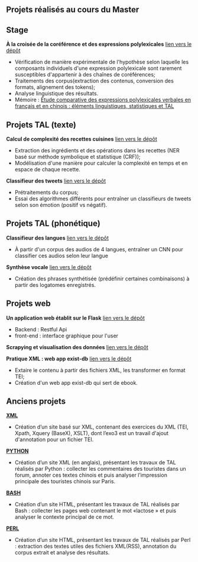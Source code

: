 ## Projets réalisés au cours du Master

## Stage
**À la croisée de la coréférence et des expressions polylexicales** [lien vers le dépôt](https://github.com/anaelle-p/MWE_coref)

- Vérification de manière expérimentale de l'hypothèse selon laquelle les composants individuels d'une expression polylexicale sont rarement susceptibles d'appartenir à des chaînes de coréférences;
- Traitements des corpus(extraction des contenus, conversion des formats, alignement des tokens);
- Analyse linguistique des résultats.
- Mémoire : [Étude comparative des expressions polylexicales verbales en français et en chinois : éléments linguistiques, statistiques et TAL](https://github.com/JyLIU-emma/ProjetsIntro/blob/main/memoire/memoire_JianyingLIU.pdf)

## Projets TAL (texte)

**Calcul de complexité des recettes cuisines** [lien vers le dépôt](https://github.com/JyLIU-emma/Complexit-_recettes)

- Extraction des ingrédients et des opérations dans les recettes (NER basé sur méthode symbolique et statistique (CRF));
- Modélisation d'une manière pour calculer la complexité en temps et en espace de chaque recette.

**Classifieur des tweets** [lien vers le dépôt](https://github.com/JyLIU-emma/projet-python-classifieur)

- Prétraitements du corpus;
- Essai des algorithmes différents pour entraîner un classifieurs de tweets selon son émotion (positif vs négatif).


## Projets TAL (phonétique)

**Classifieur des langues** [lien vers le dépôt](https://github.com/JyLIU-emma/ProjetsIntro/tree/main/CNN)

- À partir d'un corpus des audios de 4 langues, entraîner un CNN pour classifier ces audios selon leur langue

**Synthèse vocale** [lien vers le dépôt](https://github.com/JyLIU-emma/ProjetsIntro/tree/main/synthese_parole)

- Création des phrases synthétisée (prédéfinir certaines combinaisons) à partir des logatomes enregistrés.

## Projets web

**Un application web établit sur le Flask** [lien vers le dépôt](https://github.com/JyLIU-emma/Projet_flask_RESTful_API_final)

- Backend : Restful Api
- front-end : interface graphique pour l'user

**Scrapying et visualisation des données** [lien vers le dépôt](https://github.com/JyLIU-emma/streamlit_Techweb)

**Pratique XML : web app exist-db** [lien vers le dépôt](https://github.com/JyLIU-emma/projet-documents-structures)

- Extaire le contenu à partir des fichiers XML, les transformer en format TEI;
- Création d'un web app exist-db qui sert de ebook.


## Anciens projets

**[XML](http://www.tal.univ-paris3.fr/plurital/travaux-2019-2020/ppe-s2/22/index.xml)**

- Création d’un site basé sur XML, contenant des exercices du XML (TEI, Xpath, Xquery (BaseX), XSLT), dont l’exo3 est un travail d'ajout d'annotation pour un fichier TEI.

**[PYTHON](http://www.tal.univ-paris3.fr/plurital/travaux-2019-2020/Groupe_chinois_Jianying_Mei_Yimei/pagePrincipal.xml)**

- Création d’un site XML (en anglais), présentant les travaux de TAL réalisés par Python : collecter les commentaires des touristes dans un forum, annoter ces textes chinois et puis analyser l’impression principale des touristes chinois sur Paris.

**[BASH](http://www.tal.univ-paris3.fr/plurital/travaux-2019-2020/ppe-s1/15/)**
- Création d’un site HTML, présentant les travaux de TAL réalisés par Bash : collecter les pages web contenant le mot «lactose » et puis analyser le contexte principal de ce mot.

**[PERL](http://www.tal.univ-paris3.fr/plurital/travaux-2019-2020/ppe-s2/20/)**

- Création d’un site HTML, présentant les travaux de TAL réalisés par Perl : extraction des textes utiles des fichiers XML(RSS), annotation du corpus extrait et analyse des résultats.


